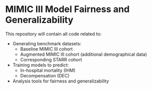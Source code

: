 # MIMIC III Model Fairness and Generalizability

This repository will contain all code related to:

- Generating benchmark datasets:
    - Baseline MIMIC III cohort
    - Augmented MIMIC III cohort (additional demographical data)
    - Corresponding STARR cohort
- Training models to predict:
    - In-hospital mortality (IHM)
    - Decompensation (DEC)
- Analysis tools for fairness and generalizability
